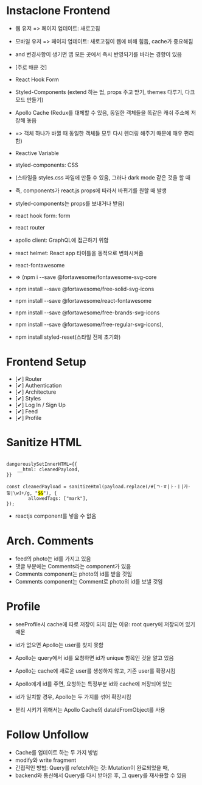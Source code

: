 # Instaclone Frontend

- 웹 유저 => 페이지 업데이트: 새로고침
- 모바일 유저 => 페이지 업데이트: 새로고침이 웹에 비해 힘듬, cache가 중요해짐
- and 변경사항이 생기면 앱 모든 곳에서 즉시 반영되기를 바라는 경향이 있음

- [주로 배운 것]
- React Hook Form
- Styled-Components (extend 하는 법, props 주고 받기, themes 다루기, 다크 모드 만들기)
- Apollo Cache (Redux를 대체할 수 있음, 동일한 객체들을 똑같은 캐쉬 주소에 저장해 놓음
- => 객체 하나가 바뀔 때 동일한 객체들 모두 다시 렌더링 해주기 때문에 매우 편리함)
- Reactive Variable

- styled-components: CSS
- (스타일을 styles.css 파일에 만들 수 있음, 그러나 dark mode 같은 것을 할 때
- 즉, components가 react.js props에 따라서 바뀌기를 원할 때 발생
- styled-components는 props를 보내거나 받음)
- react hook form: form
- react router
- apollo client: GraphQL에 접근하기 위함
- react helmet: React app 타이틀을 동적으로 변화시켜줌
- react-fontawesome
- => (npm i --save @fortawesome/fontawesome-svg-core
- npm install --save @fortawesome/free-solid-svg-icons
- npm install --save @fortawesome/react-fontawesome
- npm install --save @fortawesome/free-brands-svg-icons
- npm install --save @fortawesome/free-regular-svg-icons),
- npm install styled-reset(스타일 전체 초기화)

# Frontend Setup

- [✔] Router
- [✔] Authentication
- [✔] Architecture
- [✔] Styles
- [✔] Log In / Sign Up
- [✔] Feed
- [✔] Profile

# Sanitize HTML

<pre><code>
dangerouslySetInnerHTML={{
    __html: cleanedPayload,
}}

const cleanedPayload = sanitizeHtml(payload.replace(/#[ㄱ-ㅎ|ㅏ-ㅣ|가-힣|\w]+/g, "<mark>$&</mark>"), {
        allowedTags: ["mark"],
});
</code></pre>

- reactjs component를 넣을 수 없음

# Arch. Comments

- feed의 photo는 id를 가지고 있음
- 댓글 부분에는 Comments라는 component가 있음
- Comments component는 photo의 id를 받을 것임
- Comments component는 Comment로 photo의 id를 보낼 것임

# Profile

- seeProfile시 cache에 따로 저장이 되지 않는 이유: root query에 저장되어 있기 때문
- id가 없으면 Apollo는 user를 찾지 못함
- Apollo는 query에서 id를 요청하면 id가 unique 항목인 것을 알고 있음

- Apollo는 cache에 새로운 user를 생성하지 않고, 기존 user를 확장시킴
- Apollo에게 id를 주면, 요청하는 특정부분 id와 cache에 저장되어 있는
- id가 일치할 경우, Apollo는 두 가지를 섞어 확장시킴
- 분리 시키기 위해서는 Apollo Cache의 dataIdFromObject를 사용

# Follow Unfollow

- Cache를 업데이트 하는 두 가지 방법
- modify와 write fragment
- 간접적인 방법: Query를 refetch하는 것: Mutation이 완료되었을 때,
- backend와 통신해서 Query를 다시 받아온 후, 그 query를 재사용할 수 있음
